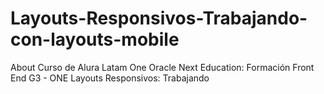 # Layouts-Responsivos-Trabajando-con-layouts-mobile
About Curso de Alura Latam One Oracle Next Education: Formación Front End G3 - ONE Layouts Responsivos: Trabajando
